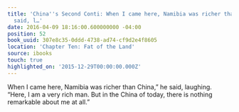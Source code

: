 ```yaml
---
title: 'China''s Second Conti: When I came here, Namibia was richer than China,” he
  said, l…'
date: 2016-04-09 18:16:00.600000000 -04:00
position: 52
book_uuid: 307e8c35-0ddd-4738-ad74-cf9d2e4f8605
location: 'Chapter Ten: Fat of the Land'
source: ibooks
touch: true
highlighted_on: '2015-12-29T00:00:00.000Z'
---
```


When I came here, Namibia was richer than China,” he said, laughing. “Here, I am a very rich man. But in the China of today, there is nothing remarkable about me at all.”